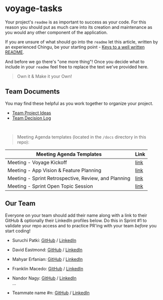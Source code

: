 # voyage-tasks

Your project's `readme` is as important to success as your code. For
this reason you should put as much care into its creation and maintenance
as you would any other component of the application.

If you are unsure of what should go into the `readme` let this article,
written by an experienced Chingu, be your starting point -
[Keys to a well written README](https://tinyurl.com/yk3wubft).

And before we go there's "one more thing"! Once you decide what to include
in your `readme` feel free to replace the text we've provided here.

> Own it & Make it your Own!

## Team Documents

You may find these helpful as you work together to organize your project.

- [Team Project Ideas](./docs/team_project_ideas.md)
- [Team Decision Log](./docs/team_decision_log.md)

</br>

> Meeting Agenda templates (located in the `/docs` directory in this repo):

| Meeting Agenda Templates                            | Link                                                                                               |
|-----------------------------------------------------|----------------------------------------------------------------------------------------------------|
| Meeting - Voyage Kickoff                            | [link](./docs/meeting-voyage_kickoff.docx)                                                         |
| Meeting - App Vision & Feature Planning             | [link](./docs/meeting-vision_and_feature_planning.docx)                                            |
| Meeting - Sprint Retrospective, Review, and Planning | [link](./docs/meeting-sprint_retrospective_review_and_planning.docx)                               |
| Meeting - Sprint Open Topic Session                 | [link](./docs/meeting-sprint_open_topic_session.docx)                                              |


## Our Team

Everyone on your team should add their name along with a link to their GitHub
& optionally their LinkedIn profiles below. Do this in Sprint #1 to validate
your repo access and to practice PR'ing with your team _before_ you start
coding!

- Suruchi Patki: [GitHub](https://github.com/Supatki) / [LinkedIn](https://www.linkedin.com/in/suruchi-patki-b0710b195/)
- David Eastmond: [GitHub](https://github.com/davideastmond) / [LinkedIn](https://www.linkedin.com/in/david-eastmond-2783ab18a/)
- Mahyar Erfanian: [GitHub](https://github.com/Mahyar-98) / [LinkedIn](https://www.linkedin.com/in/mahyar-erfanian-67968279/)
- Franklin Macedo: [GitHub](https://github.com/frankdias92) / [LinkedIn](https://linkedin.com/in/franklin-md)
- Nandor Nagy: [GitHub](https://github.com/n3ndor) / [LinkedIn](https://www.linkedin.com/in/nandornagylinked/)
  <br>
  ...

- Teammate name #n: [GitHub](https://github.com/ghaccountname) / [LinkedIn](https://linkedin.com/in/liaccountname)
